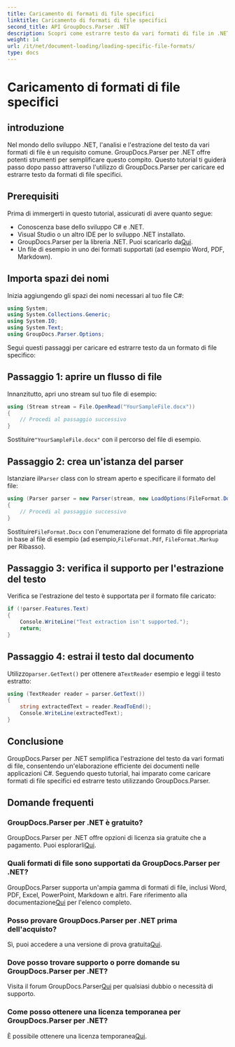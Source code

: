```yaml
---
title: Caricamento di formati di file specifici
linktitle: Caricamento di formati di file specifici
second_title: API GroupDocs.Parser .NET
description: Scopri come estrarre testo da vari formati di file in .NET utilizzando GroupDocs.Parser. Tutorial passo passo per un'elaborazione efficiente dei documenti.
weight: 14
url: /it/net/document-loading/loading-specific-file-formats/
type: docs
---
```

# Caricamento di formati di file specifici

## introduzione
Nel mondo dello sviluppo .NET, l'analisi e l'estrazione del testo da vari formati di file è un requisito comune. GroupDocs.Parser per .NET offre potenti strumenti per semplificare questo compito. Questo tutorial ti guiderà passo dopo passo attraverso l'utilizzo di GroupDocs.Parser per caricare ed estrarre testo da formati di file specifici.
## Prerequisiti
Prima di immergerti in questo tutorial, assicurati di avere quanto segue:
- Conoscenza base dello sviluppo C# e .NET.
- Visual Studio o un altro IDE per lo sviluppo .NET installato.
-  GroupDocs.Parser per la libreria .NET. Puoi scaricarlo da[Qui](https://releases.groupdocs.com/parser/net/).
- Un file di esempio in uno dei formati supportati (ad esempio Word, PDF, Markdown).

## Importa spazi dei nomi
Inizia aggiungendo gli spazi dei nomi necessari al tuo file C#:
```csharp
using System;
using System.Collections.Generic;
using System.IO;
using System.Text;
using GroupDocs.Parser.Options;
```

Segui questi passaggi per caricare ed estrarre testo da un formato di file specifico:
## Passaggio 1: aprire un flusso di file
Innanzitutto, apri uno stream sul tuo file di esempio:
```csharp
using (Stream stream = File.OpenRead("YourSampleFile.docx"))
{
    // Procedi al passaggio successivo
}
```
 Sostituire`"YourSampleFile.docx"` con il percorso del file di esempio.
## Passaggio 2: crea un'istanza del parser
 Istanziare il`Parser` class con lo stream aperto e specificare il formato del file:
```csharp
using (Parser parser = new Parser(stream, new LoadOptions(FileFormat.Docx)))
{
    // Procedi al passaggio successivo
}
```
 Sostituire`FileFormat.Docx` con l'enumerazione del formato di file appropriata in base al file di esempio (ad esempio,`FileFormat.Pdf`, `FileFormat.Markup` per Ribasso).
## Passaggio 3: verifica il supporto per l'estrazione del testo
Verifica se l'estrazione del testo è supportata per il formato file caricato:
```csharp
if (!parser.Features.Text)
{
    Console.WriteLine("Text extraction isn't supported.");
    return;
}
```
## Passaggio 4: estrai il testo dal documento
 Utilizzo`parser.GetText()` per ottenere a`TextReader` esempio e leggi il testo estratto:
```csharp
using (TextReader reader = parser.GetText())
{
    string extractedText = reader.ReadToEnd();
    Console.WriteLine(extractedText);
}
```

## Conclusione
GroupDocs.Parser per .NET semplifica l'estrazione del testo da vari formati di file, consentendo un'elaborazione efficiente dei documenti nelle applicazioni C#. Seguendo questo tutorial, hai imparato come caricare formati di file specifici ed estrarre testo utilizzando GroupDocs.Parser.

## Domande frequenti
### GroupDocs.Parser per .NET è gratuito?
GroupDocs.Parser per .NET offre opzioni di licenza sia gratuite che a pagamento. Puoi esplorarli[Qui](https://purchase.groupdocs.com/buy).
### Quali formati di file sono supportati da GroupDocs.Parser per .NET?
 GroupDocs.Parser supporta un'ampia gamma di formati di file, inclusi Word, PDF, Excel, PowerPoint, Markdown e altri. Fare riferimento alla documentazione[Qui](https://tutorials.groupdocs.com/parser/net/) per l'elenco completo.
### Posso provare GroupDocs.Parser per .NET prima dell'acquisto?
 Sì, puoi accedere a una versione di prova gratuita[Qui](https://releases.groupdocs.com/).
### Dove posso trovare supporto o porre domande su GroupDocs.Parser per .NET?
 Visita il forum GroupDocs.Parser[Qui](https://forum.groupdocs.com/c/parser/17) per qualsiasi dubbio o necessità di supporto.
### Come posso ottenere una licenza temporanea per GroupDocs.Parser per .NET?
 È possibile ottenere una licenza temporanea[Qui](https://purchase.groupdocs.com/temporary-license/).